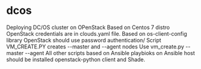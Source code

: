 # dcos
Deploying DC/OS cluster on OPenStack
Based on Centos 7 distro
OpenStack credentials are in clouds.yaml file. Based on os-client-config library
OpenStack should use password authentication/
Script VM_CREATE.PY creates --master and --agent nodes
Use vm_create.py --master <number of master nodes> --agent <number of agent nodes>
All other scripts based on Ansible playbioks
on Ansible host should be installed openstack-python client and Shade.
